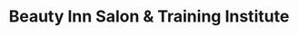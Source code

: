 ---
title: "Beauty Inn Salon & Training Institute"
url: /karachi/beauty-inn-salon-and-training-institute/
shop: beauty
---